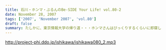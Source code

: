 ```yaml
---
title: 石川・ホンマ・ぶるんのBe-SIDE Your Life! vol.80-2
date: November 28, 2007
tags: ['2007', 'November 2007', 'vol.80']
draft: false
summary: たしかに、東京情報大学の帰り道・・・ホンマさんはびっくりするくらいに即寝していました！いったいどうしたらあんなにすぐに寝れるのだろう・・・。のび太くん並みですよ。アレは。NAMAE
---
```


http://project-phi.ddo.jp/ishikawa/ishikawa080_2.mp3